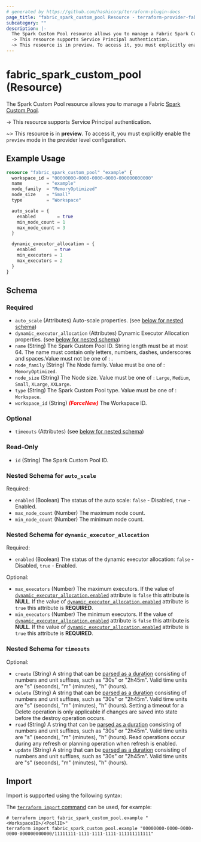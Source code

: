```yaml
---
# generated by https://github.com/hashicorp/terraform-plugin-docs
page_title: "fabric_spark_custom_pool Resource - terraform-provider-fabric"
subcategory: ""
description: |-
  The Spark Custom Pool resource allows you to manage a Fabric Spark Custom Pool https://learn.microsoft.com/fabric/data-engineering/create-custom-spark-pools.
  -> This resource supports Service Principal authentication.
  ~> This resource is in preview. To access it, you must explicitly enable the preview mode in the provider level configuration.
---
```


# fabric_spark_custom_pool (Resource)

The Spark Custom Pool resource allows you to manage a Fabric [Spark Custom Pool](https://learn.microsoft.com/fabric/data-engineering/create-custom-spark-pools).

-> This resource supports Service Principal authentication.

~> This resource is in **preview**. To access it, you must explicitly enable the `preview` mode in the provider level configuration.

## Example Usage

```terraform
resource "fabric_spark_custom_pool" "example" {
  workspace_id = "00000000-0000-0000-0000-000000000000"
  name         = "example"
  node_family  = "MemoryOptimized"
  node_size    = "Small"
  type         = "Workspace"

  auto_scale = {
    enabled        = true
    min_node_count = 1
    max_node_count = 3
  }

  dynamic_executor_allocation = {
    enabled       = true
    min_executors = 1
    max_executors = 2
  }
}
```

<!-- schema generated by tfplugindocs -->
## Schema

### Required

- `auto_scale` (Attributes) Auto-scale properties. (see [below for nested schema](#nestedatt--auto_scale))
- `dynamic_executor_allocation` (Attributes) Dynamic Executor Allocation properties. (see [below for nested schema](#nestedatt--dynamic_executor_allocation))
- `name` (String) The Spark Custom Pool ID. String length must be at most 64. The name must contain only letters, numbers, dashes, underscores and spaces.Value must not be one of : .
- `node_family` (String) The Node family. Value must be one of : `MemoryOptimized`.
- `node_size` (String) The Node size. Value must be one of : `Large`, `Medium`, `Small`, `XLarge`, `XXLarge`.
- `type` (String) The Spark Custom Pool type. Value must be one of : `Workspace`.
- `workspace_id` (String) <i style="color:red;font-weight: bold">(ForceNew)</i> The Workspace ID.

### Optional

- `timeouts` (Attributes) (see [below for nested schema](#nestedatt--timeouts))

### Read-Only

- `id` (String) The Spark Custom Pool ID.

<a id="nestedatt--auto_scale"></a>

### Nested Schema for `auto_scale`

Required:

- `enabled` (Boolean) The status of the auto scale: `false` - Disabled, `true` - Enabled.
- `max_node_count` (Number) The maximum node count.
- `min_node_count` (Number) The minimum node count.

<a id="nestedatt--dynamic_executor_allocation"></a>

### Nested Schema for `dynamic_executor_allocation`

Required:

- `enabled` (Boolean) The status of the dynamic executor allocation: `false` - Disabled, `true` - Enabled.

Optional:

- `max_executors` (Number) The maximum executors. If the value of [`dynamic_executor_allocation.enabled`](#dynamic_executor_allocation.enabled) attribute is `false` this attribute is **NULL**. If the value of [`dynamic_executor_allocation.enabled`](#dynamic_executor_allocation.enabled) attribute is `true` this attribute is **REQUIRED**.
- `min_executors` (Number) The minimum executors. If the value of [`dynamic_executor_allocation.enabled`](#dynamic_executor_allocation.enabled) attribute is `false` this attribute is **NULL**. If the value of [`dynamic_executor_allocation.enabled`](#dynamic_executor_allocation.enabled) attribute is `true` this attribute is **REQUIRED**.

<a id="nestedatt--timeouts"></a>

### Nested Schema for `timeouts`

Optional:

- `create` (String) A string that can be [parsed as a duration](https://pkg.go.dev/time#ParseDuration) consisting of numbers and unit suffixes, such as "30s" or "2h45m". Valid time units are "s" (seconds), "m" (minutes), "h" (hours).
- `delete` (String) A string that can be [parsed as a duration](https://pkg.go.dev/time#ParseDuration) consisting of numbers and unit suffixes, such as "30s" or "2h45m". Valid time units are "s" (seconds), "m" (minutes), "h" (hours). Setting a timeout for a Delete operation is only applicable if changes are saved into state before the destroy operation occurs.
- `read` (String) A string that can be [parsed as a duration](https://pkg.go.dev/time#ParseDuration) consisting of numbers and unit suffixes, such as "30s" or "2h45m". Valid time units are "s" (seconds), "m" (minutes), "h" (hours). Read operations occur during any refresh or planning operation when refresh is enabled.
- `update` (String) A string that can be [parsed as a duration](https://pkg.go.dev/time#ParseDuration) consisting of numbers and unit suffixes, such as "30s" or "2h45m". Valid time units are "s" (seconds), "m" (minutes), "h" (hours).

## Import

Import is supported using the following syntax:

The [`terraform import` command](https://developer.hashicorp.com/terraform/cli/commands/import) can be used, for example:

```shell
# terraform import fabric_spark_custom_pool.example "<WorkspaceID>/<PoolID>"
terraform import fabric_spark_custom_pool.example "00000000-0000-0000-0000-000000000000/11111111-1111-1111-1111-111111111111"
```

